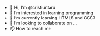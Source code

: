 - 👋 Hi, I’m @cristiuntaru
- 👀 I’m interested in learning programming
- 🌱 I’m currently learning HTML5 and CSS3
- 💞️ I’m looking to collaborate on ...
- 📫 How to reach me 

<!---
cristiuntaru/cristiuntaru is a ✨ special ✨ repository because its `README.md` (this file) appears on your GitHub profile.
You can click the Preview link to take a look at your changes.
--->
